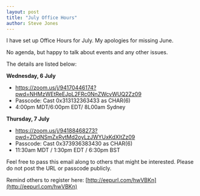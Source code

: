 ```yaml
---
layout: post
title: "July Office Hours"
author: Steve Jones
---
```

I have set up Office Hours for July. My apologies for missing June.

No agenda, but happy to talk about events and any other issues.

The details are listed below:

**Wednesday, 6 July**
- https://zoom.us/j/94170446174?pwd=NHMzWEtReEJpL2FRc0NnZWcvWUQ2Zz09
- Passcode: Cast 0x313132363433 as CHAR(6)
- 4:00pm MDT/6:00pm EDT/ 8L00am Sydney

**Thursday, 7 July**
- https://zoom.us/j/94188468273?pwd=ZDdNSmZxRytMd2oyLzJWYUxKdXltZz09
- Passcode: Cast 0x373936383430 as CHAR(6)
- 11:30am MDT / 1:30pm EDT / 6:30pm BST

Feel free to pass this email along to others that might be interested. Please do not post the URL or passcode publicly.

Remind others to register here: [http://eepurl.com/hwVBKn](http://eepurl.com/hwVBKn)
